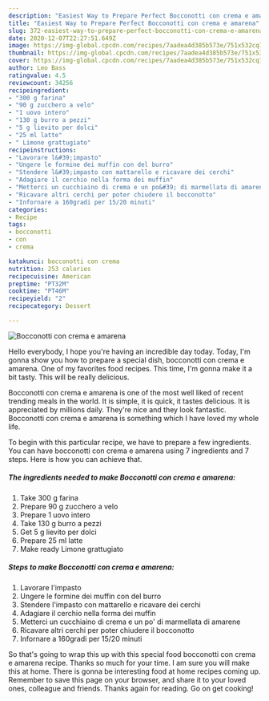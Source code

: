 ```yaml
---
description: "Easiest Way to Prepare Perfect Bocconotti con crema e amarena"
title: "Easiest Way to Prepare Perfect Bocconotti con crema e amarena"
slug: 372-easiest-way-to-prepare-perfect-bocconotti-con-crema-e-amarena
date: 2020-12-07T22:27:51.649Z
image: https://img-global.cpcdn.com/recipes/7aadea4d385b573e/751x532cq70/bocconotti-con-crema-e-amarena-recipe-main-photo.jpg
thumbnail: https://img-global.cpcdn.com/recipes/7aadea4d385b573e/751x532cq70/bocconotti-con-crema-e-amarena-recipe-main-photo.jpg
cover: https://img-global.cpcdn.com/recipes/7aadea4d385b573e/751x532cq70/bocconotti-con-crema-e-amarena-recipe-main-photo.jpg
author: Leo Bass
ratingvalue: 4.5
reviewcount: 34256
recipeingredient:
- "300 g farina"
- "90 g zucchero a velo"
- "1 uovo intero"
- "130 g burro a pezzi"
- "5 g lievito per dolci"
- "25 ml latte"
- " Limone grattugiato"
recipeinstructions:
- "Lavorare l&#39;impasto"
- "Ungere le formine dei muffin con del burro"
- "Stendere l&#39;impasto con mattarello e ricavare dei cerchi"
- "Adagiare il cerchio nella forma dei muffin"
- "Metterci un cucchiaino di crema e un po&#39; di marmellata di amarene"
- "Ricavare altri cerchi per poter chiudere il bocconotto"
- "Infornare a 160gradi per 15/20 minuti"
categories:
- Recipe
tags:
- bocconotti
- con
- crema

katakunci: bocconotti con crema 
nutrition: 253 calories
recipecuisine: American
preptime: "PT32M"
cooktime: "PT46M"
recipeyield: "2"
recipecategory: Dessert

---
```



![Bocconotti con crema e amarena](https://img-global.cpcdn.com/recipes/7aadea4d385b573e/751x532cq70/bocconotti-con-crema-e-amarena-recipe-main-photo.jpg)

Hello everybody, I hope you're having an incredible day today. Today, I'm gonna show you how to prepare a special dish, bocconotti con crema e amarena. One of my favorites food recipes. This time, I'm gonna make it a bit tasty. This will be really delicious.



Bocconotti con crema e amarena is one of the most well liked of recent trending meals in the world. It is simple, it is quick, it tastes delicious. It is appreciated by millions daily. They're nice and they look fantastic. Bocconotti con crema e amarena is something which I have loved my whole life.


To begin with this particular recipe, we have to prepare a few ingredients. You can have bocconotti con crema e amarena using 7 ingredients and 7 steps. Here is how you can achieve that.

<!--inarticleads1-->

##### The ingredients needed to make Bocconotti con crema e amarena:

1. Take 300 g farina
1. Prepare 90 g zucchero a velo
1. Prepare 1 uovo intero
1. Take 130 g burro a pezzi
1. Get 5 g lievito per dolci
1. Prepare 25 ml latte
1. Make ready  Limone grattugiato




<!--inarticleads2-->

##### Steps to make Bocconotti con crema e amarena:

1. Lavorare l&#39;impasto
1. Ungere le formine dei muffin con del burro
1. Stendere l&#39;impasto con mattarello e ricavare dei cerchi
1. Adagiare il cerchio nella forma dei muffin
1. Metterci un cucchiaino di crema e un po&#39; di marmellata di amarene
1. Ricavare altri cerchi per poter chiudere il bocconotto
1. Infornare a 160gradi per 15/20 minuti




So that's going to wrap this up with this special food bocconotti con crema e amarena recipe. Thanks so much for your time. I am sure you will make this at home. There is gonna be interesting food at home recipes coming up. Remember to save this page on your browser, and share it to your loved ones, colleague and friends. Thanks again for reading. Go on get cooking!
